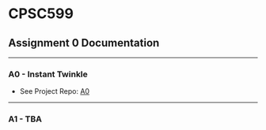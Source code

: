 # CPSC599
## Assignment 0 Documentation
<hr>

### A0 - Instant Twinkle
- See Project Repo: [A0](https://github.com/PKDT-93/CPSC599/tree/main/A0)

<hr>

### A1 - TBA
